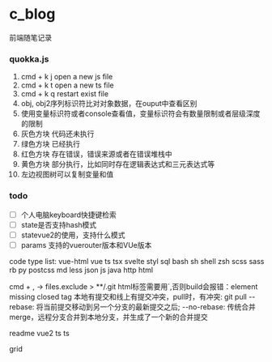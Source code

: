 # c_blog
前端随笔记录

### quokka.js
1. cmd + k j open a new js file
2. cmd + k t open a new ts file
3. cmd + k q restart exist file
4. obj, obj2序列标识符比对对象数据，在ouput中查看区别
5. 使用变量标识符或者console查看值，变量标识符会有数量限制或者层级深度的限制
6. 灰色方块 代码还未执行
7. 绿色方块 已经执行
8. 红色方块 存在错误，错误来源或者在错误堆栈中
9. 黄色方块 部分执行，比如同时存在逻辑表达式和三元表达式等
10. 左边视图树可以复制变量和值



### todo
- [ ] 个人电脑keyboard快捷键检索
- [ ] state是否支持hash模式
- [ ] statevue2的使用，支持什么模式
- [ ] params 支持的vuerouter版本和VUe版本

code type list:
vue-html vue ts tsx svelte styl sql bash sh shell zsh scss sass rb py postcss md less json js java http 
html 

cmd + , -> files.exclude > **/.git
html标签需要用`,否则build会报错：element missing closed tag
本地有提交和线上有提交冲突，pull时，有冲突: git pull --rebase: 将当前提交移动到另一个分支的最新提交之后; --no-rebase: 传统合并merge，远程分支合并到本地分支，并生成了一个新的合并提交


readme
vue2
ts
ts

grid

